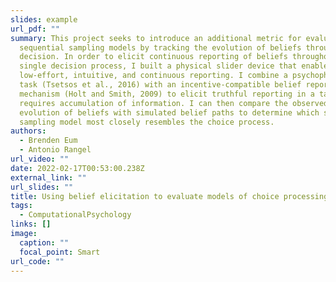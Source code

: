 ```yaml
---
slides: example
url_pdf: ""
summary: This project seeks to introduce an additional metric for evaluating
  sequential sampling models by tracking the evolution of beliefs throughout a
  decision. In order to elicit continuous reporting of beliefs throughout a
  single decision process, I built a physical slider device that enables
  low-effort, intuitive, and continuous reporting. I combine a psychophysical
  task (Tsetsos et al., 2016) with an incentive-compatible belief reporting
  mechanism (Holt and Smith, 2009) to elicit truthful reporting in a task that
  requires accumulation of information. I can then compare the observed
  evolution of beliefs with simulated belief paths to determine which sequential
  sampling model most closely resembles the choice process.
authors:
  - Brenden Eum
  - Antonio Rangel
url_video: ""
date: 2022-02-17T00:53:00.238Z
external_link: ""
url_slides: ""
title: Using belief elicitation to evaluate models of choice processing
tags:
  - ComputationalPsychology
links: []
image:
  caption: ""
  focal_point: Smart
url_code: ""
---
```

